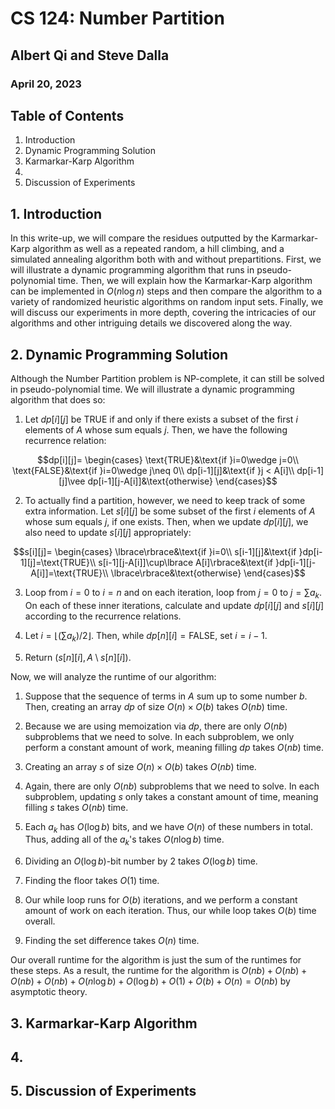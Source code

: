 # CS 124: Number Partition 
## Albert Qi and Steve Dalla
### April 20, 2023

## Table of Contents
1. Introduction
2. Dynamic Programming Solution
3. Karmarkar-Karp Algorithm
4. 
5. Discussion of Experiments

## 1. Introduction

In this write-up, we will compare the residues outputted by the Karmarkar-Karp algorithm as well as a repeated random, a hill climbing, and a simulated annealing algorithm both with and without prepartitions. First, we will illustrate a dynamic programming algorithm that runs in pseudo-polynomial time. Then, we will explain how the Karmarkar-Karp algorithm can be implemented in $O(n\log n)$ steps and then compare the algorithm to a variety of randomized heuristic algorithms on random input sets. Finally, we will discuss our experiments in more depth, covering the intricacies of our algorithms and other intriguing details we discovered along the way.

## 2. Dynamic Programming Solution

Although the Number Partition problem is NP-complete, it can still be solved in pseudo-polynomial time. We will illustrate a dynamic programming algorithm that does so:

1. Let $dp[i][j]$ be $\text{TRUE}$ if and only if there exists a subset of the first $i$ elements of $A$ whose sum equals $j$. Then, we have the following recurrence relation:

$$dp[i][j]=
\begin{cases}
\text{TRUE}&\text{if }i=0\wedge j=0\\
\text{FALSE}&\text{if }i=0\wedge j\neq 0\\
dp[i-1][j]&\text{if }j < A[i]\\
dp[i-1][j]\vee dp[i-1][j-A[i]]&\text{otherwise}
\end{cases}$$

2. To actually find a partition, however, we need to keep track of some extra information. Let $s[i][j]$ be some subset of the first $i$ elements of $A$ whose sum equals $j$, if one exists. Then, when we update $dp[i][j]$, we also need to update $s[i][j]$ appropriately:

$$s[i][j]=
\begin{cases}
\lbrace\rbrace&\text{if }i=0\\
s[i-1][j]&\text{if }dp[i-1][j]=\text{TRUE}\\
s[i-1][j-A[i]]\cup\lbrace A[i]\rbrace&\text{if }dp[i-1][j-A[i]]=\text{TRUE}\\
\lbrace\rbrace&\text{otherwise}
\end{cases}$$

3. Loop from $i=0$ to $i=n$ and on each iteration, loop from $j=0$ to $j=\sum a_k$. On each of these inner iterations, calculate and update $dp[i][j]$ and $s[i][j]$ according to the recurrence relations.

4. Let $i=\lfloor(\sum a_k)/2\rfloor$. Then, while $dp[n][i]=\text{FALSE}$, set $i=i-1$.

5. Return $(s[n][i],A\setminus s[n][i])$.

Now, we will analyze the runtime of our algorithm:

1. Suppose that the sequence of terms in $A$ sum up to some number $b$. Then, creating an array $dp$ of size $O(n)\times O(b)$ takes $O(nb)$ time.

2. Because we are using memoization via $dp$, there are only $O(nb)$ subproblems that we need to solve. In each subproblem, we only perform a constant amount of work, meaning filling $dp$ takes $O(nb)$ time.

3. Creating an array $s$ of size $O(n)\times O(b)$ takes $O(nb)$ time.

4. Again, there are only $O(nb)$ subproblems that we need to solve. In each subproblem, updating $s$ only takes a constant amount of time, meaning filling $s$ takes $O(nb)$ time.

5. Each $a_k$ has $O(\log b)$ bits, and we have $O(n)$ of these numbers in total. Thus, adding all of the $a_k$'s takes $O(n\log b)$ time.

6. Dividing an $O(\log b)$-bit number by $2$ takes $O(\log b)$ time.

7. Finding the floor takes $O(1)$ time.

8. Our while loop runs for $O(b)$ iterations, and we perform a constant amount of work on each iteration. Thus, our while loop takes $O(b)$ time overall.

9. Finding the set difference takes $O(n)$ time.

Our overall runtime for the algorithm is just the sum of the runtimes for these steps. As a result, the runtime for the algorithm is $O(nb)+O(nb)+O(nb)+O(nb)+O(n\log b)+O(\log b)+O(1)+O(b)+O(n)=O(nb)$ by asymptotic theory.

## 3. Karmarkar-Karp Algorithm



## 4. 



## 5. Discussion of Experiments

